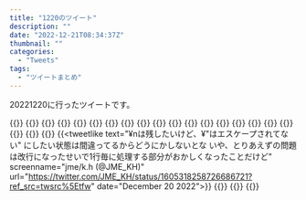 ```yaml
---
title: "1220のツイート"
description: ""
date: "2022-12-21T08:34:37Z"
thumbnail: ""
categories:
  - "Tweets"
tags:
  - "ツイートまとめ"
---
```

20221220に行ったツイートです。
<!--more-->
{{<tweetlike text="無敵型、単体ならとりあえず有効範囲から離れるとかあるだろうけど、壊せない壁で覆われてる場所で発動されると相当面倒そうだな" screenname="jme/k.h (@JME_KH)" url="https://twitter.com/JME_KH/status/1604591362388611072?ref_src=twsrc%5Etfw" date="December 18 2022">}}
{{<tweetlike text="多分素の練度では全く敵じゃないだろうけどダメージ受け流せるやつもいるし、能力割れてないやつが多すぎるし、そういう状況ではノブナガは動かないってことだろうな" screenname="jme/k.h (@JME_KH)" url="https://twitter.com/JME_KH/status/1604593526813048832?ref_src=twsrc%5Etfw" date="December 18 2022">}}
{{<tweetlike text="プロフィールのURL、適当に直しておくか" screenname="jme/k.h (@JME_KH)" url="https://twitter.com/JME_KH/status/1604638969215344642?ref_src=twsrc%5Etfw" date="December 18 2022">}}
{{<tweetlike text="一応対象外のような気がしないでもないけど" screenname="jme/k.h (@JME_KH)" url="https://twitter.com/JME_KH/status/1604639485278314499?ref_src=twsrc%5Etfw" date="December 18 2022">}}
{{<tweetlike text="ベッドかなんかの下にある生牡蠣はなかなかシュール" screenname="jme/k.h (@JME_KH)" url="https://twitter.com/JME_KH/status/1604641565535662080?ref_src=twsrc%5Etfw" date="December 18 2022">}}
{{<tweetlike text="そういえば食べた生牡蠣どうやって出したんだろうと思ったけど、鳩で防いだり変化させた生物ある程度操れるから吐き出せるか。強度が手錠なところを見るにすぐ消化もされないだろうし" screenname="jme/k.h (@JME_KH)" url="https://twitter.com/JME_KH/status/1604657108502294528?ref_src=twsrc%5Etfw" date="December 18 2022">}}
{{<tweetlike text="変化よりの強化系
まあ同タイプのゴンが腕1本分くらい切れ味持たせたと思われるオーラ伸ばしてるからやろうと思えば才能的な意味では十分構成可能だわな
っていうか見た目的には侍で斬るしか脳が無さそうなノブナガの能力をここまで考えなきゃい… https://t.co/N24KVFmxDq" screenname="jme/k.h (@JME_KH)" url="https://twitter.com/JME_KH/status/1604814505690640385?ref_src=twsrc%5Etfw" date="December 19 2022">}}
{{<tweetlike text="久しぶりにランク
まあ先行取ったルーンはゴールド帯に負けるデッキではないだろう" screenname="jme/k.h (@JME_KH)" url="https://twitter.com/JME_KH/status/1604822879324950528?ref_src=twsrc%5Etfw" date="December 19 2022">}}
{{<tweetlike text="18分も1戦にかかるのか
まあ魔法族の里貼られて普通にピンチだったからな
シラユキ素引きいや泉で来てたから何とかなったけど" screenname="jme/k.h (@JME_KH)" url="https://twitter.com/JME_KH/status/1604828030819397632?ref_src=twsrc%5Etfw" date="December 19 2022">}}
{{<tweetlike text="あとモンスターゲートとかで潤沢に墓地があったのも
セレーネでさらに大型出そうと盤面開けたところにセレーネにシラユキチェーンは良かった" screenname="jme/k.h (@JME_KH)" url="https://twitter.com/JME_KH/status/1604829104263811072?ref_src=twsrc%5Etfw" date="December 19 2022">}}
{{<tweetlike text="そうなると3回シラユキ使ったか" screenname="jme/k.h (@JME_KH)" url="https://twitter.com/JME_KH/status/1604829218033917952?ref_src=twsrc%5Etfw" date="December 19 2022">}}
{{<tweetlike text="四聖獣か" screenname="jme/k.h (@JME_KH)" url="https://twitter.com/JME_KH/status/1604829993392930822?ref_src=twsrc%5Etfw" date="December 19 2022">}}
{{<tweetlike text="クライシスコアのセフィロスファンクラブ、まあギャグなんだろうけど入団試験のクイズの答えがスーパーノヴァ、あの技魔晄に落ちる前から使ってたのか" screenname="jme/k.h (@JME_KH)" url="https://twitter.com/JME_KH/status/1604962005630488576?ref_src=twsrc%5Etfw" date="December 19 2022">}}
{{<tweetlike text="4分遅れだったけどどっかで詰めたな" screenname="jme/k.h (@JME_KH)" url="https://twitter.com/JME_KH/status/1604971172046983174?ref_src=twsrc%5Etfw" date="December 19 2022">}}
{{<tweetlike text="実戦用" screenname="jme/k.h (@JME_KH)" url="https://twitter.com/JME_KH/status/1605038159339085824?ref_src=twsrc%5Etfw" date="December 19 2022">}}
{{<tweetlike text="デリング暗殺からの風花雪月始まるのか?" screenname="jme/k.h (@JME_KH)" url="https://twitter.com/JME_KH/status/1605041967653851136?ref_src=twsrc%5Etfw" date="December 19 2022">}}
{{<tweetlike text="デスクトップPCよりは消費電力低いだろうからSteamDeckでクッキークリッカーはあり
多分パッド使えないアクション要素あるPCゲームをやるのはつらいんじゃないかなあ、
GPD使った経験的に。
あとデスクトップPCより小さいファ… https://t.co/zWU1dXWljV" screenname="jme/k.h (@JME_KH)" url="https://twitter.com/JME_KH/status/1605155022656114688?ref_src=twsrc%5Etfw" date="December 20 2022">}}
{{<tweetlike text="サイバー・ドラゴンが増Gにビビってちゃんと展開できたドラメ相手にターン回しちゃそりゃ負けるよ" screenname="jme/k.h (@JME_KH)" url="https://twitter.com/JME_KH/status/1605178816636530689?ref_src=twsrc%5Etfw" date="December 20 2022">}}
{{<tweetlike text="チキンレース、チェーンできないのか" screenname="jme/k.h (@JME_KH)" url="https://twitter.com/JME_KH/status/1605179974373191680?ref_src=twsrc%5Etfw" date="December 20 2022">}}
{{<tweetlike text="んで図書館エグゾ" screenname="jme/k.h (@JME_KH)" url="https://twitter.com/JME_KH/status/1605180141088362496?ref_src=twsrc%5Etfw" date="December 20 2022">}}
{{<tweetlike text="先攻取れて図書館を吹き飛ばせる盤面作られたら図書館エグゾはどうしようも無いわなあ" screenname="jme/k.h (@JME_KH)" url="https://twitter.com/JME_KH/status/1605180833064550400?ref_src=twsrc%5Etfw" date="December 20 2022">}}
{{<tweetlike text="¥nは残したいけど、¥"はエスケープされてない" にしたい状態は間違ってるからどうにかしないとな
いや、とりあえずの問題は改行になったせいで1行毎に処理する部分がおかしくなったことだけど" screenname="jme/k.h (@JME_KH)" url="https://twitter.com/JME_KH/status/1605318258726686721?ref_src=twsrc%5Etfw" date="December 20 2022">}}
{{<tweetlike text="モリキング" screenname="jme/k.h (@JME_KH)" url="https://twitter.com/JME_KH/status/1605326665269202946?ref_src=twsrc%5Etfw" date="December 20 2022">}}
{{<tweetlike text="お、Epic以外でも買えるようになるのか" screenname="jme/k.h (@JME_KH)" url="https://twitter.com/JME_KH/status/1605403413030010881?ref_src=twsrc%5Etfw" date="December 20 2022">}}
{{<tweetlike text="更新 Delete https://t.co/E3dOcTCmtA 771　December 21, 2022 at 05:32PM" screenname="jme/k.h (@JME_KH)" url="https://twitter.com/JME_KH/status/1605481468221968385?ref_src=twsrc%5Etfw" date="December 21 2022">}}
